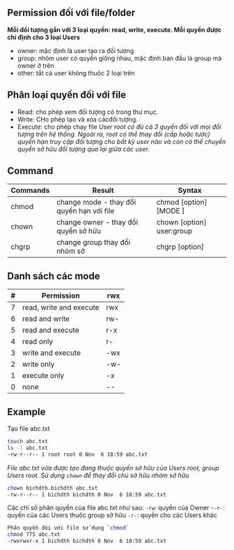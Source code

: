 ## Permission đối với file/folder
**Mỗi đối tượng gắn với 3 loại quyền: read, write, execute. Mỗi quyền được chỉ định cho 3 loại Users**
* owner: mặc định là user tạo ra đối tượng
* group: nhóm user có quyền giống nhau, mặc định ban đầu là group mà owner ở trên
* other: tất cả user không thuộc 2 loại trên

## Phân loại quyền đối với file
* Read: cho phép xem đối tượng có trong thư mục.
* Write: CHo phép tạo và xóa cácđối tượng.
* Execute: cho phép chạy file
*User root có đủ cả 3 quyền đối với mọi đối tượng trên hệ thống. Ngoài ra, root có thể thay đổi (cấp hoặc tước) quyền hạn truy cập đối tượng cho bất kỳ user nào và còn có thể chuyển quyền sở hữu đối tượng qua lại giữa các user.*

## Command 

| Commands | Result | Syntax |
|----------|--------|--------|
| chmod | change mode - thay đổi quyền hạn với file | chmod [option] [MODE ] <file> |
| chown | change owner - thay đổi quyền sở hữu | chown [option] user:group <file> |
| chgrp | change group thay đổi nhóm sở | chgrp [option] <group> <file> |

## Danh sách các mode
| # | Permission | rwx |
|---|------------|-----|
| 7 | read, write and execute | rwx |
| 6 | read and write | rw- |
| 5 | read and execute | r-x |
| 4 | read only | r- |
| 3 | write and execute | -wx |
| 2 | write only | -w- |
| 1 | execute only | -x |
| 0 | none | -- |
## Example 
Tạo file abc.txt
```sh
touch abc.txt
ls -l abc.txt 
-rw-r--r-- 1 root root 0 Nov  6 18:59 abc.txt 
```
*File abc.txt vừa được tạo đang thuộc quyền sở hữu của Users root, group Users root. Sử dụng `chown` để thay đổi chủ sở hữu nhóm sở hữu*
```sh
chown bichdth.bichdth abc.txt
-rw-r--r-- 1 bichdth bichdth 0 Nov  6 18:59 abc.txt
```
Các chỉ số phân quyền của file abc.txt như sau:
`-rw`: quyền của Owner
-`-r-`: quyền của các Users thuộc group sở hữu
`-r-`: quyền cho các Users khác

```sh
Phân quyền đói với file sử dụng `chmod`
chmod 775 abc.txt
-rwxrwxr-x 1 bichdth bichdth 0 Nov  6 18:59 abc.txt
```
